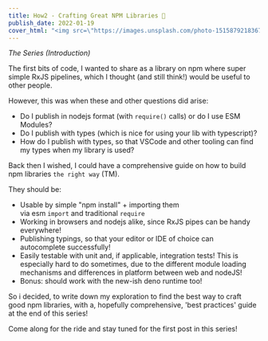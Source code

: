 ```yaml
---
title: How2 - Crafting Great NPM Libraries 🔨
publish_date: 2022-01-19
cover_html: "<img src=\"https://images.unsplash.com/photo-1515879218367-8466d910aaa4?ixlib=rb-1.2.1&ixid=MnwxMjA3fDB8MHxwaG90by1wYWdlfHx8fGVufDB8fHx8&auto=format&fit=crop&w=1769&q=80\">"
---
```


*The Series (Introduction)*

The first bits of code, I wanted to share as a library on npm where super simple RxJS pipelines, which I thought (and still think!) would be useful to other people. 

However, this was when these and other questions did arise: 
- Do I publish in nodejs format (with `require()` calls) or do I use ESM Modules? 
- Do I publish with types (which is nice for using your lib with typescript)? 
- How do I publish with types, so that VSCode and other tooling can find my types when my library is used? 

Back then I wished, I could have a comprehensive guide 
on how to build npm libraries `the right way` (TM). 

They should be: 
- Usable by simple "npm install" + importing them  
 via esm `import` and traditional `require`
- Working in browsers and nodejs alike, since RxJS pipes can be handy everywhere!
- Publishing typings, so that your editor or IDE of choice can autocomplete successfully! 
- Easily testable with unit and, if applicable, integration tests! 
   This is especially hard to do sometimes, due to the different module loading mechanisms and differences in platform between web and nodeJS! 
- Bonus: should work with the new-ish deno runtime too! 

So i decided, to write down my exploration to find the best way to craft good npm libraries, with a, hopefully comprehensive, 'best practices' guide at the end of this series! 

Come along for the ride and stay tuned for the first post in this series! 